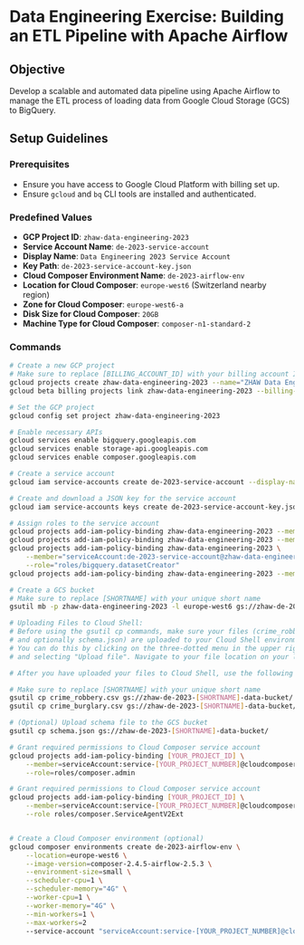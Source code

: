 # Data Engineering Exercise: Building an ETL Pipeline with Apache Airflow

## Objective

Develop a scalable and automated data pipeline using Apache Airflow to manage the ETL process of loading data from Google Cloud Storage (GCS) to BigQuery.

## Setup Guidelines

### Prerequisites

- Ensure you have access to Google Cloud Platform with billing set up.
- Ensure `gcloud` and `bq` CLI tools are installed and authenticated.

### Predefined Values

- **GCP Project ID**: `zhaw-data-engineering-2023`
- **Service Account Name**: `de-2023-service-account`
- **Display Name**: `Data Engineering 2023 Service Account`
- **Key Path**: `de-2023-service-account-key.json`
- **Cloud Composer Environment Name**: `de-2023-airflow-env`
- **Location for Cloud Composer**: `europe-west6` (Switzerland nearby region)
- **Zone for Cloud Composer**: `europe-west6-a`
- **Disk Size for Cloud Composer**: `20GB`
- **Machine Type for Cloud Composer**: `composer-n1-standard-2`

### Commands

```bash
# Create a new GCP project
# Make sure to replace [BILLING_ACCOUNT_ID] with your billing account ID
gcloud projects create zhaw-data-engineering-2023 --name="ZHAW Data Engineering 2023"
gcloud beta billing projects link zhaw-data-engineering-2023 --billing-account=[BILLING_ACCOUNT_ID]

# Set the GCP project
gcloud config set project zhaw-data-engineering-2023

# Enable necessary APIs
gcloud services enable bigquery.googleapis.com
gcloud services enable storage-api.googleapis.com
gcloud services enable composer.googleapis.com

# Create a service account
gcloud iam service-accounts create de-2023-service-account --display-name "Data Engineering 2023 Service Account"

# Create and download a JSON key for the service account
gcloud iam service-accounts keys create de-2023-service-account-key.json --iam-account de-2023-service-account@zhaw-data-engineering-2023.iam.gserviceaccount.com

# Assign roles to the service account
gcloud projects add-iam-policy-binding zhaw-data-engineering-2023 --member="serviceAccount:de-2023-service-account@zhaw-data-engineering-2023.iam.gserviceaccount.com" --role="roles/bigquery.user"
gcloud projects add-iam-policy-binding zhaw-data-engineering-2023 --member="serviceAccount:de-2023-service-account@zhaw-data-engineering-2023.iam.gserviceaccount.com" --role="roles/bigquery.dataEditor"
gcloud projects add-iam-policy-binding zhaw-data-engineering-2023 \
    --member="serviceAccount:de-2023-service-account@zhaw-data-engineering-2023.iam.gserviceaccount.com" \
    --role="roles/bigquery.datasetCreator"
gcloud projects add-iam-policy-binding zhaw-data-engineering-2023 --member="serviceAccount:de-2023-service-account@zhaw-data-engineering-2023.iam.gserviceaccount.com" --role="roles/storage.objectAdmin"

# Create a GCS bucket
# Make sure to replace [SHORTNAME] with your unique short name
gsutil mb -p zhaw-data-engineering-2023 -l europe-west6 gs://zhaw-de-2023-[SHORTNAME]-data-bucket/

# Uploading Files to Cloud Shell: 
# Before using the gsutil cp commands, make sure your files (crime_robbery.csv, crime_burglary.csv, 
# and optionally schema.json) are uploaded to your Cloud Shell environment. 
# You can do this by clicking on the three-dotted menu in the upper right corner of your Cloud Shell window
# and selecting "Upload file". Navigate to your file location on your local machine and select the file(s) to upload.

# After you have uploaded your files to Cloud Shell, use the following commands to move them to your GCS bucket.

# Make sure to replace [SHORTNAME] with your unique short name
gsutil cp crime_robbery.csv gs://zhaw-de-2023-[SHORTNAME]-data-bucket/
gsutil cp crime_burglary.csv gs://zhaw-de-2023-[SHORTNAME]-data-bucket/

# (Optional) Upload schema file to the GCS bucket
gsutil cp schema.json gs://zhaw-de-2023-[SHORTNAME]-data-bucket/

# Grant required permissions to Cloud Composer service account
gcloud projects add-iam-policy-binding [YOUR_PROJECT_ID] \
    --member=serviceAccount:service-[YOUR_PROJECT_NUMBER]@cloudcomposer-accounts.iam.gserviceaccount.com \
    --role=roles/composer.admin

# Grant required permissions to Cloud Composer service account
gcloud projects add-iam-policy-binding [YOUR_PROJECT_ID] \
    --member=serviceAccount:service-[YOUR_PROJECT_NUMBER]@cloudcomposer-accounts.iam.gserviceaccount.com \
    --role roles/composer.ServiceAgentV2Ext


# Create a Cloud Composer environment (optional)
gcloud composer environments create de-2023-airflow-env \
    --location=europe-west6 \
    --image-version=composer-2.4.5-airflow-2.5.3 \
    --environment-size=small \
    --scheduler-cpu=1 \
    --scheduler-memory="4G" \
    --worker-cpu=1 \
    --worker-memory="4G" \
    --min-workers=1 \
    --max-workers=2
    --service-account "serviceAccount:service-[YOUR_PROJECT_NUMBER]@cloudcomposer-accounts.iam.gserviceaccount.com"
```
